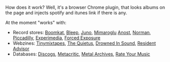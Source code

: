 
How does it work? Well, it's a browser Chrome plugin, that looks albums on the page and injects spotify and itunes link if there is any. <br>

At the moment "works" with:

<ul>
	<li>Record stores: <a href="http://boomkat.com/" target="_blank">Boomkat</a>,  <a href="http://Bleep.com/" target="_blank">Bleep</a>,  <a href="http://www.juno.co.uk/" target="_blank">Juno</a>, <a href="http://www.mimaroglumusic.com/" target="_blank">Mimaroglu</a> <a href="https://anost.net" target="_blank">Anost</a>, <a href="https://www.normanrecords.com" target="_blank">Norman</a>, <a href="http://www.piccadillyrecords.com/" target="_blank">Piccadilly</a>, <a href="http://experimedia.net/" target="_blank">Experimedia</a>,  <a href="http://www.forcedexposure.com/" target="_blank">Forced Exposure</a></li>
	<li>Webzines: <a href="http://www.tinymixtapes.com/" target="_blank">Tinymixtapes</a>, <a href="http://thequietus.com/" target="_blank">The Quietus</a>, <a href="http://drownedinsound.com/" target="_blank">Drowned In Sound</a>, <a href="http://www.residentadvisor.net/reviews.aspx" target="_blank">Resident Advisor</a></li>
	<li>Databases: <a href="http://www.discogs.com/" target="_blank">Discogs</a>, <a href="http://www.metacritic.com/music" target="_blank">Metacritic</a>, <a href="http://www.metal-archives.com/" target="_blank">Metal Archives</a>, <a href="http://rateyourmusic.com/" target="_blank">Rate Your Music</a></li>
</ul>	


